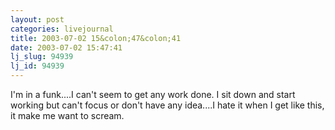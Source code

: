 ```yaml
---
layout: post
categories: livejournal
title: 2003-07-02 15&colon;47&colon;41
date: 2003-07-02 15:47:41
lj_slug: 94939
lj_id: 94939
---
```

I'm in a funk....I can't seem to get any work done. I sit down and start working but can't focus or don't have any idea....I hate it when I get like this, it make me want to scream.
